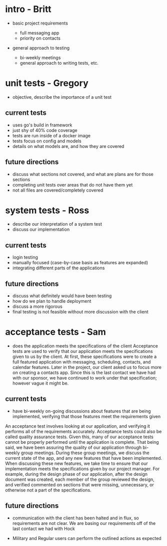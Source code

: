 # intro - Britt

- basic project requirements
	- full messaging app
	- priority on contacts
	
- general approach to testing
	- bi-weekly meetings
	- general approach to writing tests, etc.

# unit tests - Gregory

- objective, describe the importance of a unit test

## current tests

- uses go's build in framework
- just shy of 40% code coverage
- tests are run inside of a docker image
- tests focus on config and models
- details on what models are, and how they are covered

## future directions

- discuss what sections not covered, and what are plans are for those sections
- completing unit tests over areas that do not have them yet
- not all files are covered/completely covered

# system tests - Ross

- describe our interpretation of a system test
- discuss our implementation

## current tests

- login testing
- manually focused (case-by-case basis as features are expanded)
- integrating different parts of the applications

## future directions

- discuss what definitely would have been testing
- how do we plan to handle deployment
- discuss a more rigorous
- final testing is not feasible without more discussion with the client

# acceptance tests - Sam

- does the application meets the specifications of the client
Acceptance tests are used to verify that our application meets the specifications given to us by the client. At first, these specifications were to create a full featured application with messaging, scheduling, contacts, and calendar features. Later in the project, our client asked us to focus more on creating a contacts app. Since this is the last contact we have had with our sponsor, we have continued to work under that specification; however vague it might be.

## current tests

- have bi-weekly on-going discussions about features that are being implemented, verifying that those features meet the requirements given

An acceptance test involves looking at our application, and verifying it performs all of the requirements accurately. Acceptance tests could also be called quality assurance tests. Given this, many of our acceptance tests cannot be properly performed until the application is complete. That being said, we have been assuring the quality of our application through bi-weekly group meetings. During these group meetings, we discuss the current state of the app, and any new features that have been implemented. When discussing these new features, we take time to ensure that our implementation meets the specifications given by our project manager. For example, during the design phase of our application, after the design document was created, each member of the group reviewed the design, and verified commented on sections that were missing, unnecessary, or otherwise not a part of the specifications.

## future directions

- communication with the client has been halted and in flux, so requirements are not clear. We are basing our requirements off of the last contact we had with Hock

- Military and Regular users can perform the outlined actions as expected